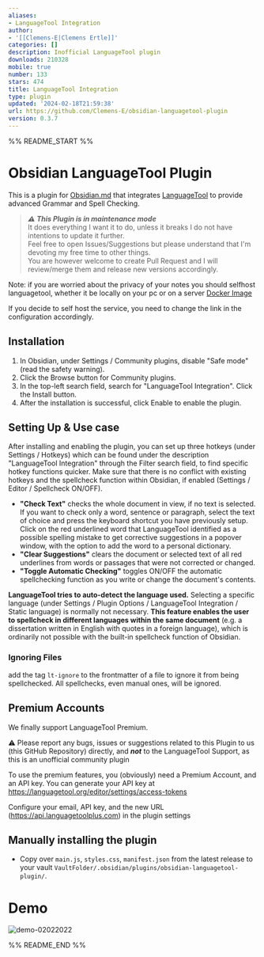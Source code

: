```yaml
---
aliases:
- LanguageTool Integration
author:
- '[[Clemens-E|Clemens Ertle]]'
categories: []
description: Inofficial LanguageTool plugin
downloads: 210328
mobile: true
number: 133
stars: 474
title: LanguageTool Integration
type: plugin
updated: '2024-02-18T21:59:38'
url: https://github.com/Clemens-E/obsidian-languagetool-plugin
version: 0.3.7
---
```


%% README_START %%

# Obsidian LanguageTool Plugin

This is a plugin for [Obsidian.md](https://obsidian.md) that integrates [LanguageTool](https://languagetool.org/) to provide advanced Grammar and Spell Checking.

> ***⚠️ This Plugin is in maintenance mode***   
> It does everything I want it to do, unless it breaks I do not have intentions to update it further.  
> Feel free to open Issues/Suggestions but please understand that I'm devoting my free time to other things.  
> You are however welcome to create Pull Request and I will review/merge them and release new versions accordingly.

Note: if you are worried about the privacy of your notes you should selfhost languagetool, whether it be locally on your pc or on a server
[Docker Image](https://hub.docker.com/r/erikvl87/languagetool)

If you decide to self host the service, you need to change the link in the configuration accordingly.

## Installation

1. In Obsidian, under Settings / Community plugins, disable "Safe mode" (read the safety warning).
2. Click the Browse button for Community plugins.
3. In the top-left search field, search for "LanguageTool Integration". Click the Install button.
4. After the installation is successful, click Enable to enable the plugin. 

## Setting Up & Use case

After installing and enabling the plugin, you can set up three hotkeys (under Settings / Hotkeys) which can be found under the description "LanguageTool Integration" through the Filter search field, to find specific hotkey functions quicker. Make sure that there is no conflict with existing hotkeys and the spellcheck function within Obsidian, if enabled (Settings / Editor / Spellcheck ON/OFF).

* **"Check Text"** checks the whole document in view, if no text is selected. If you want to check only a word, sentence or paragraph, select the text of choice and press the keyboard shortcut you have previously setup. Click on the red underlined word that LanguageTool identified as a possible spelling mistake to get corrective suggestions in a popover window, with the option to add the word to a personal dictionary.
* **"Clear Suggestions"** clears the document or selected text of all red underlines from words or passages that were not corrected or changed.
* **"Toggle Automatic Checking"** toggles ON/OFF the automatic spellchecking function as you write or change the document's contents.

**LanguageTool tries to auto-detect the language used.** Selecting a specific language (under Settings / Plugin Options / LanguageTool Integration / Static language) is normally not necessary. **This feature enables the user to spellcheck in different languages within the same document** (e.g. a dissertation written in English with quotes in a foreign language), which is ordinarily not possible with the built-in spellcheck function of Obsidian.

### Ignoring Files
add the tag `lt-ignore` to the frontmatter of a file to ignore it from being spellchecked. All spellchecks, even manual ones, will be ignored.

## Premium Accounts
We finally support LanguageTool Premium.

⚠️ Please report any bugs, issues or suggestions related to this Plugin to us (this GitHub Repository) directly, and ***not*** to the LanguageTool Support, as this is an unofficial community plugin

To use the premium features, you (obviously) need a Premium Account, and an API key.
You can generate your API key at https://languagetool.org/editor/settings/access-tokens

Configure your email, API key, and the new URL (https://api.languagetoolplus.com) in the plugin settings

## Manually installing the plugin

- Copy over `main.js`, `styles.css`, `manifest.json` from the latest release to your vault `VaultFolder/.obsidian/plugins/obsidian-languagetool-plugin/`.

# Demo

![demo-02022022](https://user-images.githubusercontent.com/98941594/152318322-83abb30d-fee0-44cf-9700-262f4c0de4c4.png)


%% README_END %%